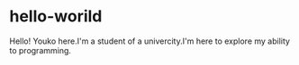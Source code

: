 # hello-worild

Hello!
Youko here.I'm a student of a univercity.I'm here to explore my ability to programming.
